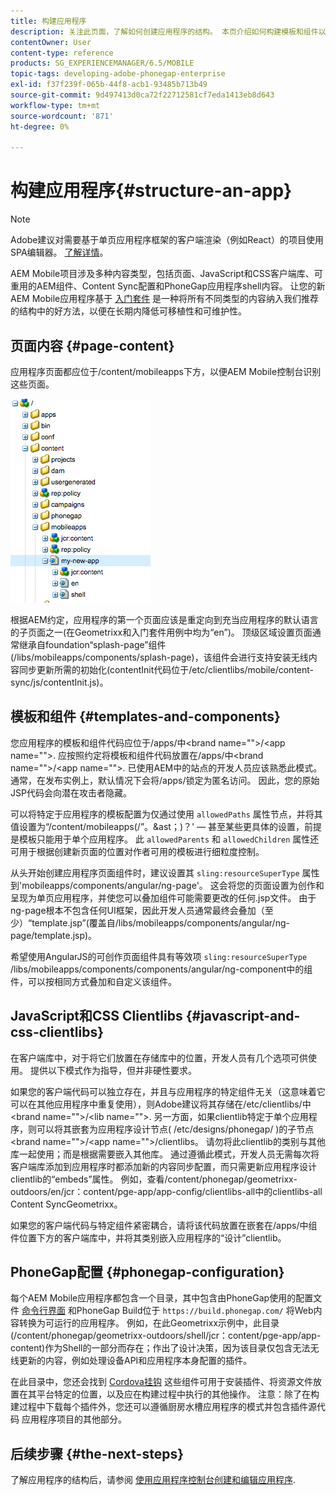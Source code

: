 ```yaml
---
title: 构建应用程序
description: 关注此页面，了解如何创建应用程序的结构。 本页介绍如何构建模板和组件以及有关JavaScript和CSS Clientlibs的信息。
contentOwner: User
content-type: reference
products: SG_EXPERIENCEMANAGER/6.5/MOBILE
topic-tags: developing-adobe-phonegap-enterprise
exl-id: f37f239f-065b-44f8-acb1-93485b713b49
source-git-commit: 9d497413d0ca72f22712581cf7eda1413eb8d643
workflow-type: tm+mt
source-wordcount: '871'
ht-degree: 0%

---
```


# 构建应用程序{#structure-an-app}

>[!NOTE]
>
>Adobe建议对需要基于单页应用程序框架的客户端渲染（例如React）的项目使用SPA编辑器。 [了解详情](/help/sites-developing/spa-overview.md)。

AEM Mobile项目涉及多种内容类型，包括页面、JavaScript和CSS客户端库、可重用的AEM组件、Content Sync配置和PhoneGap应用程序shell内容。 让您的新AEM Mobile应用程序基于 [入门套件](https://github.com/Adobe-Marketing-Cloud-Apps/aem-phonegap-starter-kit) 是一种将所有不同类型的内容纳入我们推荐的结构中的好方法，以便在长期内降低可移植性和可维护性。

## 页面内容 {#page-content}

应用程序页面都应位于/content/mobileapps下方，以便AEM Mobile控制台识别这些页面。

![chlimage_1-52](assets/chlimage_1-52.png)

根据AEM约定，应用程序的第一个页面应该是重定向到充当应用程序的默认语言的子页面之一(在Geometrixx和入门套件用例中均为“en”)。 顶级区域设置页面通常继承自foundation“splash-page”组件(/libs/mobileapps/components/splash-page)，该组件会进行支持安装无线内容同步更新所需的初始化(contentInit代码位于/etc/clientlibs/mobile/content-sync/js/contentInit.js)。

## 模板和组件 {#templates-and-components}

您应用程序的模板和组件代码应位于/apps/中&lt;brand name=&quot;&quot;>/&lt;app name=&quot;&quot;>. 应按照约定将模板和组件代码放置在/apps/中&lt;brand name=&quot;&quot;>/&lt;app name=&quot;&quot;>. 已使用AEM中的站点的开发人员应该熟悉此模式。 通常，在发布实例上，默认情况下会将/apps/锁定为匿名访问。 因此，您的原始JSP代码会向潜在攻击者隐藏。

可以将特定于应用程序的模板配置为仅通过使用 `allowedPaths` 属性节点，并将其值设置为“/content/mobileapps(/”。&amp;ast；)？&#39;  — 甚至某些更具体的设置，前提是模板只能用于单个应用程序。 此 `allowedParents` 和 `allowedChildren` 属性还可用于根据创建新页面的位置对作者可用的模板进行细粒度控制。

从头开始创建应用程序页面组件时，建议设置其 `sling:resourceSuperType` 属性到&#39;mobileapps/components/angular/ng-page&#39;。 这会将您的页面设置为创作和呈现为单页应用程序，并使您可以叠加组件可能需要更改的任何.jsp文件。 由于ng-page根本不包含任何UI框架，因此开发人员通常最终会叠加（至少）“template.jsp”(覆盖自/libs/mobileapps/components/angular/ng-page/template.jsp)。

希望使用AngularJS的可创作页面组件具有等效项 `sling:resourceSuperType` /libs/mobileapps/components/components/angular/ng-component中的组件，可以按相同方式叠加和自定义该组件。

## JavaScript和CSS Clientlibs {#javascript-and-css-clientlibs}

在客户端库中，对于将它们放置在存储库中的位置，开发人员有几个选项可供使用。 提供以下模式作为指导，但并非硬性要求。

如果您的客户端代码可以独立存在，并且与应用程序的特定组件无关（这意味着它可以在其他应用程序中重复使用），则Adobe建议将其存储在/etc/clientlibs/中&lt;brand name=&quot;&quot;>/&lt;lib name=&quot;&quot;>. 另一方面，如果clientlib特定于单个应用程序，则可以将其嵌套为应用程序设计节点( /etc/designs/phonegap/ )的子节点&lt;brand name=&quot;&quot;>/&lt;app name=&quot;&quot;>/clientlibs。 请勿将此clientlib的类别与其他库一起使用；而是根据需要嵌入其他库。 通过遵循此模式，开发人员无需每次将客户端库添加到应用程序时都添加新的内容同步配置，而只需更新应用程序设计clientlib的“embeds”属性。 例如，查看/content/phonegap/geometrixx-outdoors/en/jcr：content/pge-app/app-config/clientlibs-all中的clientlibs-all Content SyncGeometrixx。

如果您的客户端代码与特定组件紧密耦合，请将该代码放置在嵌套在/apps/中组件位置下方的客户端库中，并将其类别嵌入应用程序的“设计”clientlib。

## PhoneGap配置 {#phonegap-configuration}

每个AEM Mobile应用程序都包含一个目录，其中包含由PhoneGap使用的配置文件 [命令行界面](https://github.com/phonegap/phonegap-cli) 和PhoneGap Build位于 `https://build.phonegap.com/` 将Web内容转换为可运行的应用程序。 例如，在此Geometrixx示例中，此目录(/content/phonegap/geometrixx-outdoors/shell/jcr：content/pge-app/app-content)作为Shell的一部分而存在；作出了设计决策，因为该目录仅包含无法无线更新的内容，例如处理设备API和应用程序本身配置的插件。

在此目录中，您还会找到 [Cordova挂钩](https://cordova.apache.org/docs/en/dev/guide/appdev/hooks/index.html#Hooks%20Guide) 这些组件可用于安装插件、将资源文件放置在其平台特定的位置，以及应在构建过程中执行的其他操作。 注意：除了在构建过程中下载每个插件外，您还可以遵循厨房水槽应用程序的模式并包含插件源代码<!-- THIS URL IS 404 (https://github.com/blefebvre/aem-phonegap-kitchen-sink/tree/master/content/src/main/content/jcr_root/content/phonegap/kitchen-sink/shell/_jcr_content/pge-app/app-content/phonegap/plugins) --> 应用程序项目的其他部分。

## 后续步骤 {#the-next-steps}

了解应用程序的结构后，请参阅 [使用应用程序控制台创建和编辑应用程序](/help/mobile/phonegap-apps-console.md).
